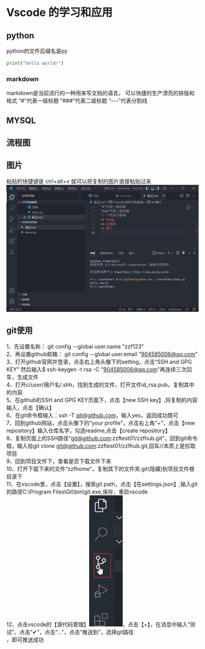 # Vscode 的学习和应用
## python
python的文件后缀名是py
```py
print("hello world!")
```
### markdown
markdown是当前流行的一种用来写文档的语言。
可以快捷的生产漂亮的排版和格式
“#”代表一级标题
“###”代表二级标题
“---”代表分割线
## MYSQL
## 流程图
## 图片
粘贴的快捷键是
ctrl+alt+v
就可以把复制的图片直接粘贴过来
![](2022-05-02-16-16-16.png)
## git使用
1、先设置名称： git config --global user.name "zzf123" <br>
2、再设置github邮箱： git config --global user.email  "904585006@qq.com" <br>
3、打开github官网并登录，点击右上角头像下的setting，点击“SSH and GPG KEY” 然后输入$ ssh-keygen -t rsa -C "904585006@qq.com"再连续三次回车，生成文件 <br>
4、打开c/user/用户名/.shh，找到生成的文件，打开文件id_rsa.pub，复制其中的内容<br>
5、在github的SSH and GPG KEY页面下，点击【new SSH key】,将复制的内容输入，点击【确认】<br>
6、在git命令框输入：ssh -T git@github.com，输入yes，返回成功既可<br>
7、回到github网站，点击头像下的“your profile”，点击右上角“+”，点击【new repository】输入仓库名字，勾选readme,点击【create repository】<br>
8、复制页面上的SSH路径“git@github.com:zzftest01/zzfhub.git”，回到git命令框，输入给git clone git@github.com:zzftest01/zzfhub.git,回车//本质上是拉取项目 <br> 
9、回到项目文件下，查看是否下载文件下来<br>
10、打开下载下来的文件“zzfhome”，复制其下的文件夹.git(隐藏)到项目文件根目录下<br>
11、在vscode里，点击【设置】，搜索git path，点击【在settings.json】,输入git的路径C:\\Program Files\\Git\\bin\\git.exe,保存，重启vscode<br>
12、点击vscode的【源代码管理】![](图片/2022-05-02-16-59-48.png)，点击【+】，在消息中输入“测试”，点击“✔”，点击“...”，点击“推送到”，选择git路径<br>，即可推送成功



